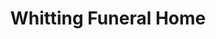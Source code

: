 ---
title: "Whitting Funeral Home"
url: /glen-head/whitting-funeral-home/
shop: funeral directors
---